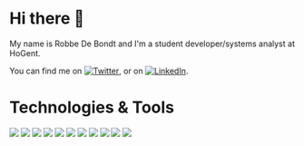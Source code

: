 # Hi there 👋
My name is Robbe De Bondt and I'm a student developer/systems analyst at HoGent.

You can find me on [![Twitter][1.2]][1], or on [![LinkedIn][2.2]][2].

[1.2]: https://www.iconfinder.com/icons/104501/download/png/20 (twitter icon without padding)
[2.2]: https://www.iconfinder.com/icons/5282542/download/png/20 (LinkedIn icon without padding)

[1]: https://twitter.com/HackedMonkey
[2]: https://www.linkedin.com/in/robbe-de-bondt-2663a31b3/
# Technologies & Tools

![](https://img.shields.io/badge/Primary_OS-Windows_11-informational?style=flat&logo=Windows&logoColor=white&color=2bbc8a)
![](https://img.shields.io/badge/Secondary_OS-Linux-informational?style=flat&logo=Linux&logoColor=white&color=2bbc8a)
![](https://img.shields.io/badge/Tertiary_OS-MacOS-informational?style=flat&logo=MacOS&logoColor=white&color=2bbc8a)
![](https://img.shields.io/badge/Editor-Intellij_IDEA-informational?style=flat&logo=IntellijIDEA&logoColor=white&color=2bbc8a)
![](https://img.shields.io/badge/Editor-PhpStorm-informational?style=flat&logo=PhpStorm&logoColor=white&color=2bbc8a)
![](https://img.shields.io/badge/Editor-VSCode-informational?style=flat&logo=VisualStudioCode&logoColor=white&color=2bbc8a)
![](https://img.shields.io/badge/Editor-PyCharm-informational?style=flat&logo=PyCharm&logoColor=white&color=2bbc8a)
![](https://img.shields.io/badge/Code-Java-informational?style=flat&logo=Java&logoColor=white&color=2bbc8a)
![](https://img.shields.io/badge/Code-C-informational?style=flat&logo=C&logoColor=white&color=2bbc8a)
![](https://img.shields.io/badge/Code-C++-informational?style=flat&logo=C++&logoColor=white&color=2bbc8a)
![](https://img.shields.io/badge/Code-C%23-informational?style=flat&logo=C%23&logoColor=white&color=2bbc8a)

